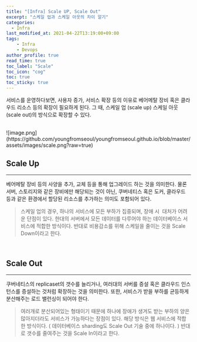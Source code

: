 ```yaml
---
title: "[Infra] Scale UP, Scale Out"
excerpt: "스케일 업과 스케일 아웃의 차이 알기"
categories: 
  - Infra
last_modified_at: 2021-04-22T13:19:00+09:00
tags: 
    - Infra
    - Devops
author_profile: true
read_time: true
toc_label: "Scale" 
toc_icon: "cog" 
toc: true
toc_sticky: true
---
```


서비스를 운영하다보면, 사용자 증가, 서비스 확장 등의 이유로 베어메탈 장비 혹은 클라우드 리소스 등의 확장이 필요하게 된다.
그 때, 스케일 업 (scale up) 스케일 아웃 (scale out)의 방식으로 확장할 수 있다.

<br>
![image.png](https://github.com/youngfromseoul/youngfromseoul.github.io/blob/master/assets/images/scale.png?raw=true)

## Scale Up
---
베어메탈 장비 등의 사양을 추가, 교체 등을 통해 업그레이드 하는 것을 의미한다.
물론 서버, 스토리지와 같은 장비에만 해당되는 것이 아닌, 쿠버네티스 혹은 도커, 클라우드 등과 같은 환경에서 할당된 리소스를 추가하는 의미도 포함되어 있다.
<br>
> 스케일 업의 경우, 하나의 서비스에 모든 부하가 집중되며, 장애 시  대처가 어려운 단점이 있다.
> 한대의 서버에서 모든 데이터를 다루어야 하는 데이터베이스 서비스에 적합한 방식이다.
> 반대로 비용감소를 위해 스케일을 줄이는 것을 Scale Down이라고 한다.

<br>

## Scale Out
---
쿠버네티스의 replicaset의 갯수를 늘리거나, 여러대의 서버를 증설 혹은 클라우드 인스턴스를 증설하는 것처럼 확장하는 것을 의미한다.
또한, 서비스가 받을 부하를 균등하게 분산해주는 로드 밸런싱이 되어야 한다.
<br>
> 여러개로 분산되어있는 형태이기 때문에 하나에 장애가 생겨도 받는 부하의 양은 많아지더라도 서비스가 가능하다는 장점이 있다.
> 해당 방식은 웹 서비스에 적합한 방식이다. ( 데이터베이스 sharding도 Scale Out 기술 중에 하나이다. )
> 반대로 갯수를 줄여주는 것을 Scale In이라고 한다.
